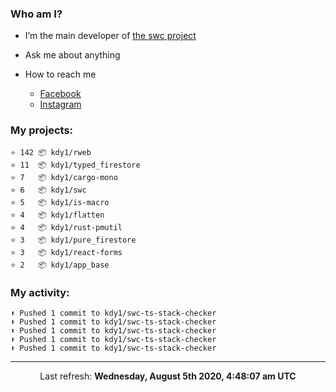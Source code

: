 ### Who am I?

- I’m the main developer of [the swc project](https://github.com/swc-project/swc)

- Ask me about anything

- How to reach me
  - [Facebook](https://www.facebook.com/profile.php?id=100024888122318)
  - [Instagram](https://www.instagram.com/kdy1123/)

### My projects:

```
⭐️ 142 📦 kdy1/rweb
⭐️ 11  📦 kdy1/typed_firestore
⭐️ 7   📦 kdy1/cargo-mono
⭐️ 6   📦 kdy1/swc
⭐️ 5   📦 kdy1/is-macro
⭐️ 4   📦 kdy1/flatten
⭐️ 4   📦 kdy1/rust-pmutil
⭐️ 3   📦 kdy1/pure_firestore
⭐️ 3   📦 kdy1/react-forms
⭐️ 2   📦 kdy1/app_base
```

### My activity:

```
⬆️ Pushed 1 commit to kdy1/swc-ts-stack-checker
⬆️ Pushed 1 commit to kdy1/swc-ts-stack-checker
⬆️ Pushed 1 commit to kdy1/swc-ts-stack-checker
⬆️ Pushed 1 commit to kdy1/swc-ts-stack-checker
⬆️ Pushed 1 commit to kdy1/swc-ts-stack-checker
```

------------
<p align="center">Last refresh: <b>Wednesday, August 5th 2020, 4:48:07 am UTC</b></p>